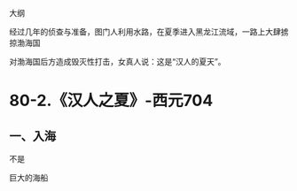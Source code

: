 大纲

经过几年的侦查与准备，图门人利用水路，在夏季进入黑龙江流域，一路上大肆掳掠渤海国

对渤海国后方造成毁灭性打击，女真人说：这是“汉人的夏天”。

# 80-2.《汉人之夏》-西元704

## 一、入海

不是

巨大的海船